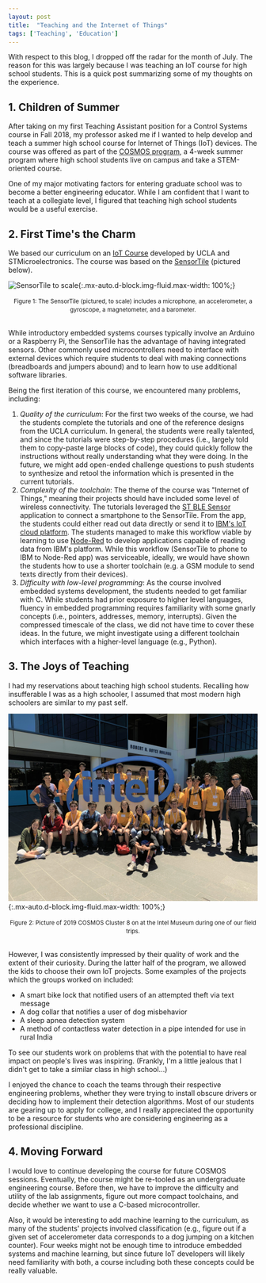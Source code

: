```yaml
---
layout: post
title:  "Teaching and the Internet of Things"
tags: ['Teaching', 'Education']
---
```


With respect to this blog, I dropped off the radar for the month of July. The reason for this was largely because I was teaching an IoT course for high school students. This is a quick post summarizing some of my thoughts on the experience.

## 1. Children of Summer

After taking on my first Teaching Assistant position for a Control Systems course in Fall 2018, my professor asked me if I wanted to help develop and teach a summer high school course for Internet of Things (IoT) devices. The course was offered as part of the [COSMOS program](https://cosmos.ucdavis.edu/), a 4-week summer program where high school students live on campus and take a STEM-oriented course.

One of my major motivating factors for entering graduate school was to become a better engineering educator. While I am confident that I want to teach at a collegiate level, I figured that teaching high school students would be a useful exercise.

## 2. First Time's the Charm

We based our curriculum on an [IoT Course](https://sites.google.com/view/ucla-stmicroelectronics-iot/home) developed by UCLA and STMicroelectronics. The course was based on the [SensorTile](https://www.st.com/en/evaluation-tools/steval-stlkt01v1.html) (pictured below).

![SensorTile to scale][st1]{:.mx-auto.d-block.img-fluid.max-width: 100%;}
<center>
<small>Figure 1: The SensorTile (pictured, to scale) includes a microphone, an accelerometer, a gyroscope, a magnetometer, and a barometer.</small></center><br>

While introductory embedded systems courses typically involve an Arduino or a Raspberry Pi, the SensorTile has the advantage of having integrated sensors. Other commonly used microcontrollers need to interface with external devices which require students to deal with making connections (breadboards and jumpers abound) and to learn how to use additional software libraries. 

Being the first iteration of this course, we encountered many problems, including:

1. *Quality of the curriculum*: For the first two weeks of the course, we had the students complete the tutorials and one of the reference designs from the UCLA curriculum. In general, the students were really talented, and since the tutorials were step-by-step procedures (i.e., largely told them to copy-paste large blocks of code), they could quickly follow the instructions without really understanding what they were doing. In the future, we might add open-ended challenge questions to push students to synthesize and retool the information which is presented in the current tutorials.
2. *Complexity of the toolchain*: The theme of the course was "Internet of Things," meaning their projects should have included some level of wireless connectivity. The tutorials leveraged the [ST BLE Sensor](https://www.st.com/en/embedded-software/stblesensor.html) application to connect a smartphone to the SensorTile. From the app, the students could either read out data directly or send it to [IBM's IoT cloud platform](https://www.ibm.com/internet-of-things). The students managed to make this workflow viable by learning to use [Node-Red](https://nodered.org/) to develop applications capable of reading data from IBM's platform. While this workflow (SensorTile to phone to IBM to Node-Red app) was serviceable, ideally, we would have shown the students how to use a shorter toolchain (e.g. a GSM module to send texts directly from their devices).
3. *Difficulty with low-level programming*: As the course involved embedded systems development, the students needed to get familiar with C. While students had prior exposure to higher level languages, fluency in embedded programming requires familiarity with some gnarly concepts (i.e., pointers, addresses, memory, interrupts). Given the compressed timescale of the class, we did not have time to cover these ideas. In the future, we might investigate using a different toolchain which interfaces with a higher-level language (e.g., Python).

## 3. The Joys of Teaching

I had my reservations about teaching high school students. Recalling how insufferable I was as a high schooler, I assumed that most modern high schoolers are similar to my past self.

![2019 COSMOS Cluster 8][group]{:.mx-auto.d-block.img-fluid.max-width: 100%;}
<center>
<small>Figure 2: Picture of 2019 COSMOS Cluster 8 on at the Intel Museum during one of our field trips.</small></center><br>

However, I was consistently impressed by their quality of work and the extent of their curiosity. During the latter half of the program, we allowed the kids to choose their own IoT projects. Some examples of the projects which the groups worked on included:

- A smart bike lock that notified users of an attempted theft via text message
- A dog collar that notifies a user of dog misbehavior
- A sleep apnea detection system
- A method of contactless water detection in a pipe intended for use in rural India

To see our students work on problems that with the potential to have real impact on people's lives was inspiring. (Frankly, I'm a little jealous that I didn't get to take a similar class in high school...)

I enjoyed the chance to coach the teams through their respective engineering problems, whether they were trying to install obscure drivers or deciding how to implement their detection algorithms.  Most of our students are gearing up to apply for college, and I really appreciated the opportunity to be a resource for students who are considering engineering as a professional discipline.

## 4. Moving Forward

I would love to continue developing the course for future COSMOS sessions. Eventually, the course might be re-tooled as an undergraduate engineering course. Before then, we have to improve the difficulty and utility of the lab assignments, figure out more compact toolchains, and decide whether we want to use a C-based microcontroller.

Also, it would be interesting to add machine learning to the curriculum, as many of the students' projects involved classification (e.g., figure out if a given set of accelerometer data corresponds to a dog jumping on a kitchen counter). Four weeks might not be enough time to introduce embedded systems and machine learning, but since future IoT developers will likely need familiarity with both, a course including both these concepts could be really valuable.

[group]: /images/blog/2019/08/cluster8.jpg
[st1]: https://i0.wp.com/blog.st.com/wp-content/uploads/RS6119_SensorTile_pencil-hpr-resized.jpg?fit=780%2C439&ssl=1